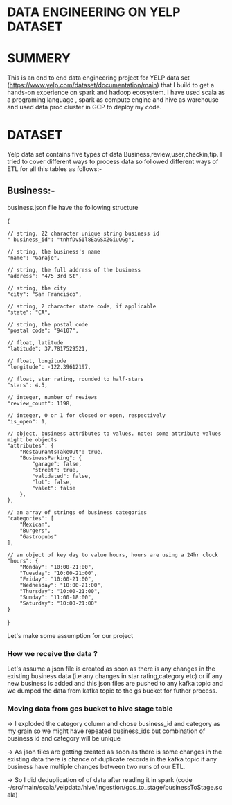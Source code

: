 # DATA ENGINEERING ON YELP DATASET






# SUMMERY

This is an end to end data engineering project for YELP data set (https://www.yelp.com/dataset/documentation/main) that I 
build to get a hands-on experience on spark and hadoop ecosystem.
I have used scala as a programing language , spark as compute engine and hive as warehouse and
used data proc cluster in GCP to deploy my code. 

# DATASET

Yelp data set contains five types of data Business,review,user,checkin,tip. I tried to cover different ways to process
data so followed different ways of ETL for all this tables as follows:-

## Business:-
business.json file have the following structure
   
{

    // string, 22 character unique string business id
    " business_id": "tnhfDv5Il8EaGSXZGiuQGg",

    // string, the business's name
    "name": "Garaje",

    // string, the full address of the business
    "address": "475 3rd St",

    // string, the city
    "city": "San Francisco",

    // string, 2 character state code, if applicable
    "state": "CA",

    // string, the postal code
    "postal code": "94107",

    // float, latitude
    "latitude": 37.7817529521,

    // float, longitude
    "longitude": -122.39612197,

    // float, star rating, rounded to half-stars
    "stars": 4.5,

    // integer, number of reviews
    "review_count": 1198,

    // integer, 0 or 1 for closed or open, respectively
    "is_open": 1,

    // object, business attributes to values. note: some attribute values might be objects
    "attributes": {
        "RestaurantsTakeOut": true,
        "BusinessParking": {
            "garage": false,
            "street": true,
            "validated": false,
            "lot": false,
            "valet": false
        },
    },

    // an array of strings of business categories
    "categories": [
        "Mexican",
        "Burgers",
        "Gastropubs"
    ],

    // an object of key day to value hours, hours are using a 24hr clock
    "hours": {
        "Monday": "10:00-21:00",
        "Tuesday": "10:00-21:00",
        "Friday": "10:00-21:00",
        "Wednesday": "10:00-21:00",
        "Thursday": "10:00-21:00",
        "Sunday": "11:00-18:00",
        "Saturday": "10:00-21:00"
    }
}



Let's make some assumption for our project

### How we receive the data ?

Let's assume a json file is created as soon as there is any changes in the existing business data 
(i.e any changes in star rating,category etc) or if any new business is added and this json files are pushed to any 
kafka topic and we dumped the data from kafka topic to the gs bucket for futher process.

### Moving data from gcs bucket to hive stage table
-> I exploded the category column and chose business_id and category as my grain so we might have repeated  business_ids 
but combination of business id and category will be unique

-> As json files are getting created as soon as there is some changes in the existing data there is chance of duplicate 
records in the kafka topic if any business have multiple changes between two runs of our ETL.

-> So I did deduplication of of data after reading it in spark (code -/src/main/scala/yelpdata/hive/ingestion/gcs_to_stage/businessToStage.scala)












